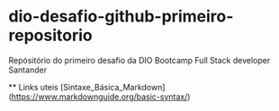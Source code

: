 # dio-desafio-github-primeiro-repositorio
Repósitório do primeiro desafio da DIO Bootcamp Full Stack developer Santander

** Links uteis 
[Sintaxe_Básica_Markdown] (https://www.markdownguide.org/basic-syntax/)
